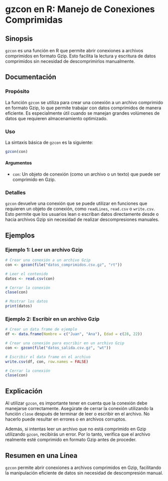 <!--
Meta Description: # gzcon en R: Manejo de Conexiones Comprimidas ## Sinopsis `gzcon` es una función en R que permite abrir conexiones a archivos comprimidos en formato ...
Meta Keywords: gzcon, gzip, que, conexión, archivo
-->

# gzcon en R: Manejo de Conexiones Comprimidas

## Sinopsis
`gzcon` es una función en R que permite abrir conexiones a archivos comprimidos en formato Gzip. Esto facilita la lectura y escritura de datos comprimidos sin necesidad de descomprimirlos manualmente.

## Documentación
### Propósito
La función `gzcon` se utiliza para crear una conexión a un archivo comprimido en formato Gzip, lo que permite trabajar con datos comprimidos de manera eficiente. Es especialmente útil cuando se manejan grandes volúmenes de datos que requieren almacenamiento optimizado.

### Uso
La sintaxis básica de `gzcon` es la siguiente:

```R
gzcon(con)
```

#### Argumentos
- `con`: Un objeto de conexión (como un archivo o un texto) que puede ser comprimido en Gzip.

### Detalles
`gzcon` devuelve una conexión que se puede utilizar en funciones que requieren un objeto de conexión, como `readLines`, `read.csv` o `write.csv`. Esto permite que los usuarios lean o escriban datos directamente desde o hacia archivos Gzip sin necesidad de realizar descompresiones manuales.

## Ejemplos
### Ejemplo 1: Leer un archivo Gzip
```R
# Crear una conexión a un archivo Gzip
con <- gzcon(file("datos_comprimidos.csv.gz", "rt"))

# Leer el contenido
datos <- read.csv(con)

# Cerrar la conexión
close(con)

# Mostrar los datos
print(datos)
```

### Ejemplo 2: Escribir en un archivo Gzip
```R
# Crear un data frame de ejemplo
df <- data.frame(Nombre = c("Juan", "Ana"), Edad = c(28, 22))

# Crear una conexión para escribir en un archivo Gzip
con <- gzcon(file("datos_salida.csv.gz", "wt"))

# Escribir el data frame en el archivo
write.csv(df, con, row.names = FALSE)

# Cerrar la conexión
close(con)
```

## Explicación
Al utilizar `gzcon`, es importante tener en cuenta que la conexión debe manejarse correctamente. Asegúrate de cerrar la conexión utilizando la función `close` después de terminar de leer o escribir en el archivo. No hacerlo puede resultar en errores o en archivos corruptos.

Además, si intentas leer un archivo que no está comprimido en Gzip utilizando `gzcon`, recibirás un error. Por lo tanto, verifica que el archivo realmente esté comprimido en formato Gzip antes de proceder.

## Resumen en una Línea
`gzcon` permite abrir conexiones a archivos comprimidos en Gzip, facilitando la manipulación eficiente de datos sin necesidad de descompresión manual.
